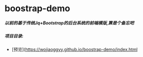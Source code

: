 # boostrap-demo
 ##### 以前的基于传统Jq+Bootstrap的后台系统的前端模版,算是个备忘吧
 ##### 项目目录:
 - [预览](https://wojiaoggyy.github.io/boostrap-demo/index.html
